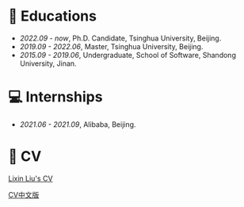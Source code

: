 
# 📖 Educations
- *2022.09 - now*, Ph.D. Candidate, Tsinghua University, Beijing.
- *2019.09 - 2022.06*, Master, Tsinghua University, Beijing.
- *2015.09 - 2019.06*, Undergraduate, School of Software, Shandong University, Jinan.

<!-- # 💬 Invited Talks
- *2022.02*, Hosted MLNLP seminar \| [\[Video\]](https://www.bilibili.com/video/BV1wF411x7qh)
- *2021.06*, Audio & Speech Synthesis, Huawei internal talk
- *2021.03*, Non-autoregressive Speech Synthesis, PaperWeekly & biendata \| [\[video\]](https://www.bilibili.com/video/BV1uf4y1t7Hr/)
- *2020.12*, Non-autoregressive Speech Synthesis, Huawei Noah's Ark Lab internal talk -->

# 💻 Internships
- *2021.06 - 2021.09*, Alibaba, Beijing.

# 📇 CV
[Lixin Liu's CV](/docs/Lixin%20Liu-CV.pdf)

[CV中文版](/docs/刘李鑫-清华大学-0518.pdf)
